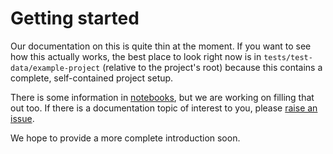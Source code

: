 # Getting started

Our documentation on this is quite thin at the moment.
If you want to see how this actually works,
the best place to look right now is in `tests/test-data/example-project`
(relative to the project's root)
because this contains a complete, self-contained project setup.

There is some information in [notebooks](notebooks-reference),
but we are working on filling that out too.
If there is a documentation topic of interest to you,
please [raise an issue](https://github.com/climate-resource/pydoit-nb/issues).

We hope to provide a more complete introduction soon.
